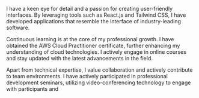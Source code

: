  I have a keen eye for detail and a passion for creating user-friendly interfaces. By leveraging tools such as React.js and Tailwind CSS, I have developed applications that resemble the interface of industry-leading software.

Continuous learning is at the core of my professional growth. I have obtained the AWS Cloud Practitioner certificate, further enhancing my understanding of cloud technologies. I actively engage in online courses and stay updated with the latest advancements in the field.

Apart from technical expertise, I value collaboration and actively contribute to team environments. I have actively participated in professional development seminars, utilizing video-conferencing technology to engage with participants and

<!---
Sandeep1908/Sandeep1908 is a ✨ special ✨ repository because its `README.md` (this file) appears on your GitHub profile.
You can click the Preview link to take a look at your changes.
--->
